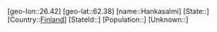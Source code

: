 ﻿---
location: [62.38,26.42]
type: City
tags:
- geo/City


SpocWebEntityId: 30758
isDeleted: false
confidential: public

---
[geo-lon::26.42]
[geo-lat::62.38]
[name::Hankasalmi]
[State::]
[Country::[Finland](geo/Continent/Europe/Finland.md)]
[StateId::]
[Population::]
[Unknown::]

